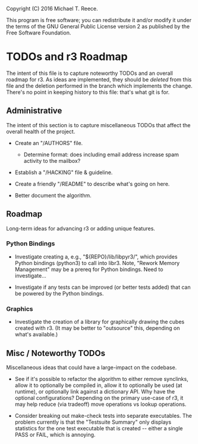 Copyright (C) 2016 Michael T. Reece.

This program is free software; you can redistribute it and/or modify
it under the terms of the GNU General Public License version 2 as
published by the Free Software Foundation.

# TODOs and r3 Roadmap

The intent of this file is to capture noteworthy TODOs and an overall roadmap
for r3. As ideas are implemented, they should be _deleted_ from this file and
the deletion performed in the branch which implements the change. There's no
point in keeping history to this file: that's what git is for.


## Administrative

The intent of this section is to capture miscellaneous TODOs that affect the
overall health of the project.

* Create an "/AUTHORS" file.
    * Determine format: does including email address increase spam activity to
      the mailbox?

* Establish a "/HACKING" file & guideline.

* Create a friendly "/README" to describe what's going on here.

* Better document the algorithm.


## Roadmap

Long-term ideas for advancing r3 or adding unique features.

### Python Bindings

* Investigate creating a, e.g., "${REPO}/lib/libpyr3/", which provides Python
  bindings (python3) to call into libr3. Note, "Rework Memory Management" may
  be a prereq for Python bindings. Need to investigate...

* Investigate if any tests can be improved (or better tests added) that can be
  powered by the Python bindings.

### Graphics

* Investigate the creation of a library for graphically drawing the cubes
  created with r3. (It may be better to "outsource" this, depending on what's
  available.)


## Misc / Noteworthy TODOs

Miscellaneous ideas that could have a large-impact on the codebase.

* See if it's possible to refactor the algorithm to either remove synclinks,
  allow it to optionally be compiled in, allow it to optionally be used (at
  runtime), or optionally link against a dictionary API. Why have the optional
  configurations? Depending on the primary use-case of r3, it may help reduce
  (via tradeoff) move operations vs lookup operations.

* Consider breaking out make-check tests into separate executables. The problem
  currently is that the "Testsuite Summary" only displays statistics for the
  one test executable that is created -- either a single PASS or FAIL, which is
  annoying.
